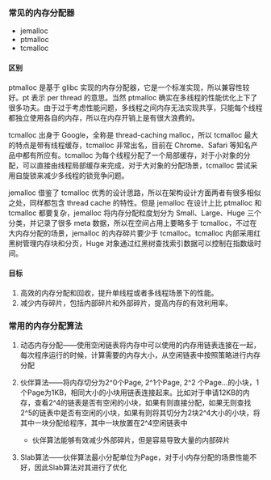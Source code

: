 ### 常见的内存分配器

- jemalloc 
- ptmalloc
- tcmalloc

#### 区别

ptmalloc 是基于 glibc 实现的内存分配器，它是一个标准实现，所以兼容性较好。pt 表示 per thread 的意思。当然 ptmalloc 确实在多线程的性能优化上下了很多功夫。由于过于考虑性能问题，多线程之间内存无法实现共享，只能每个线程都独立使用各自的内存，所以在内存开销上是有很大浪费的。

tcmalloc 出身于 Google，全称是 thread-caching malloc，所以 tcmalloc 最大的特点是带有线程缓存，tcmalloc 非常出名，目前在 Chrome、Safari 等知名产品中都有所应有。tcmalloc 为每个线程分配了一个局部缓存，对于小对象的分配，可以直接由线程局部缓存来完成，对于大对象的分配场景，tcmalloc 尝试采用自旋锁来减少多线程的锁竞争问题。

jemalloc 借鉴了 tcmalloc 优秀的设计思路，所以在架构设计方面两者有很多相似之处，同样都包含 thread cache 的特性。但是 jemalloc 在设计上比 ptmalloc 和 tcmalloc 都要复杂，jemalloc 将内存分配粒度划分为 Small、Large、Huge 三个分类，并记录了很多 meta 数据，所以在空间占用上要略多于 tcmalloc，不过在大内存分配的场景，jemalloc 的内存碎片要少于 tcmalloc。tcmalloc 内部采用红黑树管理内存块和分页，Huge 对象通过红黑树查找索引数据可以控制在指数级时间。

#### 目标

1. 高效的内存分配和回收，提升单线程或者多线程场景下的性能。
2. 减少内存碎片，包括内部碎片和外部碎片，提高内存的有效利用率。

### 常用的内存分配算法

1. 动态内存分配——使用空闲链表将内存中可以使用的内存用链表连接在一起，每次程序运行的时候，计算需要的内存大小，从空闲链表中按照策略进行内存分配

2. 伙伴算法——将内存切分为2^0个Page, 2^1个Page, 2^2 个Page...的小块，1个Page为1KB，相同大小的小块用链表连接起来。比如对于申请12KB的内存，查看2^4的链表是否有空闲的小块，如果有则直接分配，如果无则查找2^5的链表中是否有空闲的小块，如果有则将其切分为2块2^4大小的小块，将其中一块分配给程序，其中一块放置在2^4空闲链表中

   - 伙伴算法能够有效减少外部碎片，但是容易导致大量的内部碎片

3. Slab算法——伙伴算法最小分配单位为Page，对于小内存分配的场景性能不好，因此Slab算法对其进行了优化

   

























